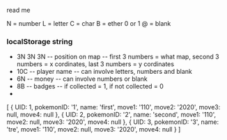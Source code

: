 read me

N = number
L = letter
C = char
B = ether 0 or 1
@ = blank

### localStorage string 

* 3N 3N 3N -- position on map -- first 3 numbers = what map, second 3 numbers = x cordinates, last 3 numbers = y cordinates
* 10C -- player name -- can involve letters, numbers and blank
* 6N -- money -- can involve numbers or blank
* 8B -- badges -- if collected = 1, if not collected = 0
* 

[
  {
    UID: 1,
    pokemonID: '1',
    name: 'first',
    move1: '110',
    move2: '2020',
    move3: null,
    move4: null
  },
  {
    UID: 2,
    pokemonID: '2',
    name: 'second',
    move1: '110',
    move2: null,
    move3: '2020',
    move4: null
  },
  {
    UID: 3,
    pokemonID: '3',
    name: 'tre',
    move1: '110',
    move2: null,
    move3: '2020',
    move4: null
  }
]